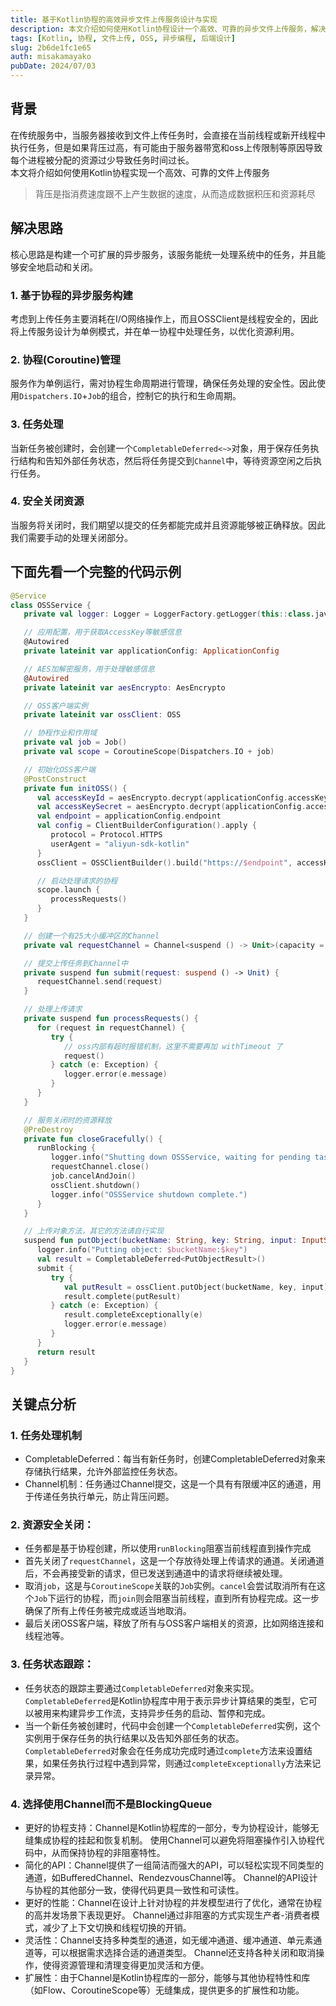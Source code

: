 ```yaml
---
title: 基于Kotlin协程的高效异步文件上传服务设计与实现
description: 本文介绍如何使用Kotlin协程设计一个高效、可靠的异步文件上传服务，解决背压带来的资源瓶颈问题，并详细讲解协程管理、任务状态追踪、安全关闭等关键实现。
tags: [Kotlin, 协程, 文件上传, OSS, 异步编程, 后端设计]
slug: 2b6de1fc1e65
auth: misakamayako
pubDate: 2024/07/03
---
```


## 背景

在传统服务中，当服务器接收到文件上传任务时，会直接在当前线程或新开线程中执行任务，但是如果背压过高，有可能由于服务器带宽和oss上传限制等原因导致每个进程被分配的资源过少导致任务时间过长。  
本文将介绍如何使用Kotlin协程实现一个高效、可靠的文件上传服务
> 背压是指消费速度跟不上产生数据的速度，从而造成数据积压和资源耗尽

## 解决思路
核心思路是构建一个可扩展的异步服务，该服务能统一处理系统中的任务，并且能够安全地启动和关闭。
### 1. 基于协程的异步服务构建  
考虑到上传任务主要消耗在I/O网络操作上，而且OSSClient是线程安全的，因此将上传服务设计为单例模式，并在单一协程中处理任务，以优化资源利用。
### 2. 协程(Coroutine)管理  
服务作为单例运行，需对协程生命周期进行管理，确保任务处理的安全性。因此使用`Dispatchers.IO`+`Job`的组合，控制它的执行和生命周期。
### 3. 任务处理  
当新任务被创建时，会创建一个`CompletableDeferred<~>`对象，用于保存任务执行结构和告知外部任务状态，然后将任务提交到`Channel`中，等待资源空闲之后执行任务。
### 4. 安全关闭资源  
当服务将关闭时，我们期望以提交的任务都能完成并且资源能够被正确释放。因此我们需要手动的处理关闭部分。

## 下面先看一个完整的代码示例
```kotlin
@Service
class OSSService {
   private val logger: Logger = LoggerFactory.getLogger(this::class.java)

   // 应用配置，用于获取AccessKey等敏感信息
   @Autowired
   private lateinit var applicationConfig: ApplicationConfig

   // AES加解密服务，用于处理敏感信息
   @Autowired
   private lateinit var aesEncrypto: AesEncrypto

   // OSS客户端实例
   private lateinit var ossClient: OSS

   // 协程作业和作用域
   private val job = Job()
   private val scope = CoroutineScope(Dispatchers.IO + job)

   // 初始化OSS客户端
   @PostConstruct
   private fun initOSS() {
      val accessKeyId = aesEncrypto.decrypt(applicationConfig.accessKeyId)
      val accessKeySecret = aesEncrypto.decrypt(applicationConfig.accessKeySecret)
      val endpoint = applicationConfig.endpoint
      val config = ClientBuilderConfiguration().apply {
         protocol = Protocol.HTTPS
         userAgent = "aliyun-sdk-kotlin"
      }
      ossClient = OSSClientBuilder().build("https://$endpoint", accessKeyId, accessKeySecret, config)

      // 启动处理请求的协程
      scope.launch {
         processRequests()
      }
   }

   // 创建一个有25大小缓冲区的Channel
   private val requestChannel = Channel<suspend () -> Unit>(capacity = 25)

   // 提交上传任务到Channel中
   private suspend fun submit(request: suspend () -> Unit) {
      requestChannel.send(request)
   }

   // 处理上传请求
   private suspend fun processRequests() {
      for (request in requestChannel) {
         try {
            // oss内部有超时报错机制，这里不需要再加 withTimeout 了
            request()
         } catch (e: Exception) {
            logger.error(e.message)
         }
      }
   }

   // 服务关闭时的资源释放
   @PreDestroy
   private fun closeGracefully() {
      runBlocking {
         logger.info("Shutting down OSSService, waiting for pending tasks to complete.")
         requestChannel.close()
         job.cancelAndJoin()
         ossClient.shutdown()
         logger.info("OSSService shutdown complete.")
      }
   }

   // 上传对象方法，其它的方法请自行实现
   suspend fun putObject(bucketName: String, key: String, input: InputStream): Deferred<PutObjectResult> {
      logger.info("Putting object: $bucketName:$key")
      val result = CompletableDeferred<PutObjectResult>()
      submit {
         try {
            val putResult = ossClient.putObject(bucketName, key, input)
            result.complete(putResult)
         } catch (e: Exception) {
            result.completeExceptionally(e)
            logger.error(e.message)
         }
      }
      return result
   }
}

```

## 关键点分析
### 1. 任务处理机制
- CompletableDeferred：每当有新任务时，创建CompletableDeferred对象来存储执行结果，允许外部监控任务状态。
- Channel机制：任务通过Channel提交，这是一个具有有限缓冲区的通道，用于传递任务执行单元，防止背压问题。
### 2. 资源安全关闭：
- 任务都是基于协程创建，所以使用`runBlocking`阻塞当前线程直到操作完成
- 首先关闭了`requestChannel`，这是一个存放待处理上传请求的通道。关闭通道后，不会再接受新的请求，但已发送到通道中的请求将继续被处理。
- 取消`job`，这是与`CoroutineScope`关联的`Job`实例。`cancel`会尝试取消所有在这个`Job`下运行的协程，而`join`则会阻塞当前线程，直到所有协程完成。这一步确保了所有上传任务被完成或适当地取消。
- 最后关闭OSS客户端，释放了所有与OSS客户端相关的资源，比如网络连接和线程池等。
### 3. 任务状态跟踪：
- 任务状态的跟踪主要通过`CompletableDeferred`对象来实现。`CompletableDeferred`是Kotlin协程库中用于表示异步计算结果的类型，它可以被用来构建异步工作流，支持异步任务的启动、暂停和完成。
- 当一个新任务被创建时，代码中会创建一个`CompletableDeferred`实例，这个实例用于保存任务的执行结果以及告知外部任务的状态。`CompletableDeferred`对象会在任务成功完成时通过`complete`方法来设置结果，如果任务执行过程中遇到异常，则通过`completeExceptionally`方法来记录异常。
### 4. 选择使用Channel而不是BlockingQueue
- 更好的协程支持：Channel是Kotlin协程库的一部分，专为协程设计，能够无缝集成协程的挂起和恢复机制。
使用Channel可以避免将阻塞操作引入协程代码中，从而保持协程的非阻塞特性。
- 简化的API：Channel提供了一组简洁而强大的API，可以轻松实现不同类型的通道，如BufferedChannel、RendezvousChannel等。
Channel的API设计与协程的其他部分一致，使得代码更具一致性和可读性。
- 更好的性能：Channel在设计上针对协程的并发模型进行了优化，通常在协程的高并发场景下表现更好。
Channel通过非阻塞的方式实现生产者-消费者模式，减少了上下文切换和线程切换的开销。
- 灵活性：Channel支持多种类型的通道，如无缓冲通道、缓冲通道、单元素通道等，可以根据需求选择合适的通道类型。
Channel还支持各种关闭和取消操作，使得资源管理和清理变得更加灵活和方便。
- 扩展性：由于Channel是Kotlin协程库的一部分，能够与其他协程特性和库（如Flow、CoroutineScope等）无缝集成，提供更多的扩展性和功能。